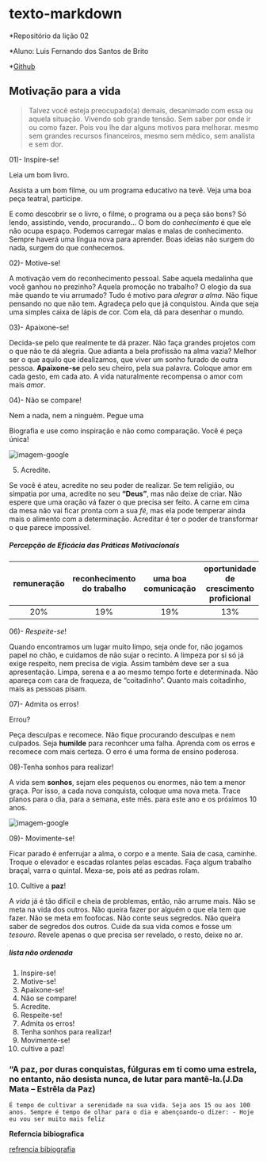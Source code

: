 # texto-markdown

*Repositório da lição 02

*Aluno: Luis Fernando dos Santos de Brito

*[Github](https://github.com/fernando-lluis)

## Motivação para a vida

>Talvez você esteja preocupado(a) demais,
desanimado com essa ou aquela situação.
Vivendo sob grande tensão.
Sem saber por onde ir ou como fazer.
Pois vou lhe dar alguns motivos para melhorar.
mesmo sem grandes recursos financeiros,
mesmo sem médico, sem analista e sem dor.

01)- Inspire-se!

Leia um bom livro.

Assista a um bom filme, ou um programa educativo na tevê.
Veja uma boa peça teatral, participe.

E como descobrir se o livro, o filme, o programa ou a peça são bons?
Só lendo, assistindo, vendo, procurando…
O bom do _conhecimento_ é que ele não ocupa espaço.
Podemos carregar malas e malas de conhecimento.
Sempre haverá uma língua nova para aprender.
Boas ideias não surgem do nada,
surgem do que conhecemos.

02)- Motive-se!

A motivação vem do reconhecimento pessoal.
Sabe aquela medalinha que você ganhou no prezinho?
Aquela promoção no trabalho?
O elogio da sua mãe quando te viu arrumado?
Tudo é motivo para _alegrar a alma_.
Não fique pensando no que não tem.
Agradeça pelo que já conquistou.
Ainda que seja uma simples caixa de lápis de cor.
Com ela, dá para desenhar o mundo.

03)- Apaixone-se!

Decida-se pelo que realmente te dá prazer.
Não faça grandes projetos com o que não te dá alegria.
Que adianta a bela profissão na alma vazia?
Melhor ser o que aquilo que idealizamos,
que viver um sonho furado de outra pessoa.
**Apaixone-se** pelo seu cheiro, pela sua palavra.
Coloque amor em cada gesto, em cada ato.
A vida naturalmente recompensa o amor com mais _amor_.

04)- Não se compare!

Nem a nada, nem a ninguém. Pegue uma

Biografia e use como inspiração e não como comparação. Você é peça única!

![imagem-google](http://1.bp.blogspot.com/-_KWFC9Tt3nk/VdSBA6gTaAI/AAAAAAAAAiA/kgM-7bXYlIQ/s1600/frases-de-motivacao-profissional-9.jpg)

5) Acredite. 

Se você é ateu, acredite no seu poder de realizar. Se tem religião, ou simpatia por uma, acredite no seu **“Deus”**, mas não deixe de criar. Não espere que uma oração vá fazer o que precisa ser feito. A carne em cima da mesa não vai ficar pronta com a sua _fé_, mas ela pode temperar ainda mais o alimento com a determinação. Acreditar é ter o poder de transformar o que parece impossível.

##### Percepção de Eficácia das Práticas Motivacionais

| remuneração| reconhecimento do trabalho| uma boa comunicação| oportunidade de crescimento proficional|estabilidade no emprego|beneficios sociais|liberdade de decisões|outros|
|:-:|:-:|:-:|:-:|:-:|:-:|:-:|:-:|
|20%| 19%|19%|13%|10%|9%|7%|3%

06)- _Respeite-se_!

Quando encontramos um lugar muito limpo, seja onde for,
não jogamos papel no chão, e cuidamos de não sujar o recinto.
A limpeza por si só já exige respeito, nem precisa de vigia.
Assim também deve ser a sua apresentação.
Limpa, serena e a ao mesmo tempo forte e determinada.
Não apareça com cara de fraqueza, de “coitadinho”.
Quanto mais coitadinho, mais as pessoas pisam. 

07)- Admita os erros!

Errou?

Peça desculpas e recomece.
Nâo fique procurando desculpas e nem culpados.
Seja **humilde** para reconhcer uma falha.
Aprenda com os erros e recomece com mais certeza.
O erro é uma forma de ensino poderosa.

08)-Tenha sonhos para realizar!

A vida sem **sonhos**, sejam eles pequenos ou enormes,
não tem a menor graça.
Por isso, a cada nova conquista, coloque uma nova meta.
Trace planos para o dia, para a semana, este mês.
para este ano e os próximos 10 anos.

![imagem-google](https://static.mundodasmensagens.com/upload/textos/v/o/voce-e-forte-capaz-e-merece-vencer-sorrir-amar-e-ser-muito-feliz-79E5P-cxl.jpg)

09)- Movimente-se!

Ficar parado é enferrujar a alma, o corpo e a mente. Saia de casa, caminhe. Troque o elevador e escadas rolantes pelas escadas. Faça algum trabalho braçal, varra o quintal. Mexa-se, pois até as pedras rolam. 

10) Cultive a **paz**! 

A _vida_ já é tão difícil e cheia de problemas, então, não arrume mais. Não se meta na vida dos outros. Não queira fazer por alguém o que ela tem que fazer. Não se meta em foofocas. Não conte seus segredos. Não queira saber de segredos dos outros. Cuide da sua vida comos e fosse um _tesouro_. Revele apenas o que precisa ser revelado, o resto, deixe no ar.

##### lista não ordenada 

1. Inspire-se!
2. Motive-se!
3. Apaixone-se!
4. Não se compare!
5. Acredite.
6. Respeite-se!
7. Admita os erros!
8. Tenha sonhos para realizar!
9. Movimente-se!
10. cultive a paz!

### “A paz, por duras conquistas, fúlguras em ti como uma estrela, no entanto, não desista nunca, de lutar para mantê-la.(J.Da Mata – Estrêla da Paz)

`É tempo de cultivar a serenidade na sua vida. Seja aos 15 ou aos 100 anos. Sempre é tempo de olhar para o dia e abençoando-o dizer: - Hoje eu vou ser muito mais feliz`

**Referncia bibiografica**

[refrencia bibiografia](https://www.pensador.com/textos_motivacao/)

